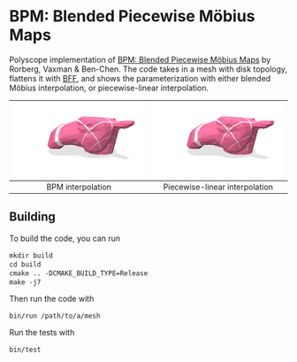 # BPM: Blended Piecewise M&ouml;bius Maps
Polyscope implementation of [BPM: Blended Piecewise M&ouml;bius Maps](https://arxiv.org/pdf/2306.12792.pdf) by Rorberg, Vaxman & Ben-Chen.
The code takes in a mesh with disk topology, flattens it with [BFF](https://geometrycollective.github.io/boundary-first-flattening/), and shows the parameterization with either blended M&ouml;bius interpolation, or piecewise-linear interpolation.

|![BPM interpolated camel head](images/BPM.png "BPM interpolation")|![Piecewise-linear camel head](images/PL.png "Piecewise-linear interpolation")|
|:----:|:-----:|
|BPM interpolation|Piecewise-linear interpolation|

## Building
To build the code, you can run
```
mkdir build
cd build
cmake .. -DCMAKE_BUILD_TYPE=Release
make -j7
```

Then run the code with
```
bin/run /path/to/a/mesh
```

Run the tests with
```
bin/test
```
